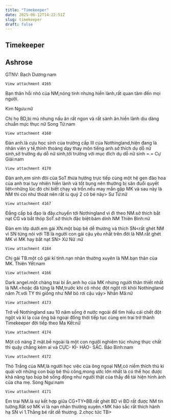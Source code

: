 ```yaml
---
title: "Timekeeper"
date: 2025-06-12T14:22:51Z
slug: timekeeper
draft: false
---
```


## Timekeeper

## Ashrose

GTNV:
Bạch Dương:nam
 


	View attachment 4165
	
 
Bạn thân hồi nhỏ của NM,nóng tính nhưng hiền lành,rất quan tâm đến mọi người.
 
Kim Ngưu:nữ          


	
	
          
 
Chị họ BD,bị mù nhưng nấu ăn rất ngon và rất sành ăn.hiền lành dịu dàng chuẩn mực thục nữ
Song Tử:nam


	View attachment 4168
	
 
 
Đàn anh.là cựu học sinh của trường cấp III của Nothingland,hiện đang là nhân viên y tế,thỉnh thoảng dạy thay môn tiếng anh.sở thích dụ dỗ nữ sinh,sở trường dụ dỗ nữ sinh,tới trường với mục đích dụ dỗ nữ sinh =.=
Cự Giải:nam


	View attachment 4170
	
 
 
Đàn anh,em sinh đôi của SoT.thừa hưởng trực tiếp cùng một hệ gen đào hoa của anh trai tuy nhiên hiền lành và tốt bụng nên thường bị săn đuổi quyết liệt<những lúc đó chỉ biết chạy và trốn.nếu may mắn gặp MK và sau này là NM thì coi như thoát nên rất iu quý 2 cô bé này>
Sư Tử:nữ


	View attachment 4167
	

 
Đẳng cấp bá đạo là đây.chuyển tới Nothingland vì đi theo NM.sở thích bắt nạt CG và bắt thóp SoT.sở thích đặc biệt:bám dính NM
Thiên Bình:nữ


	
	
 
 
Đàn em lớp dưới.em gái XN.một búp bê dễ thương và thích SN<rất ghét NM vì SN từng nói với TB là người con gái cậu yêu nhất trên đời là NM.rất ghét MK vì MK hay bắt nạt SN> 
Xử Nữ :nữ


	View attachment 4184
	
 
 
Chị gái TB.một cô gái kĩ tính.nạn nhân thường xuyên là NM.bạn thân của MK.
Thiên Yết:nam
 

	View attachment 4166
	

 
Dark angel.một chàng trai bí ẩn,anh họ của MK nhưng người thân thiết nhất là NM.<hoặc đã từng là NM,trước khi cô nhóc đột ngột rời khỏi Nothingland năm 7t.với TY thì giống như NM bỏ rơi cậu vậy>
Nhân Mã:nữ


	View attachment 4173
	
 
 
Trở về Nothingland sau 10 năm sống ở nước ngoài để tìm hiểu cái chết đột ngột và kì lạ của ông bà ngoại đồng thời tiếp tục cùng em trai trở thành Timekeeper đời tiếp theo
Ma Kết:nữ


	View attachment 4174
	
 
 
Một cô nàng 2 mặt.bề ngoài là một con người nghiêm túc nhưng thực chất thì quậy chẳng kém ai và CỰC- KÌ- HÁO- SẮC.
Bảo Bình:nam


	View attachment 4172
	
 
 
Thỏ Trắng của NM,là người học việc của ông ngoại NM,có niềm thích thú kì quái với những con búp bê thủ công,mong ước lớn nhất là có thể học được khả năng tạo búp bê sống động như người thật của thầy để tái hiện hình ảnh của cha mẹ.
Song Ngư:nam


	View attachment 4171
	
 
 
Em trai NM.là sự kết hợp giữa CG+TY+BB.rất ghét BD vì BD rất được NM tin tưởng.Rất sợ MK vì là nạn nhân thường xuyên.<MK háo sắc rất thích hành hạ SN vì 1.Thằng bé rất dễ thương. 2.chọc tức TB>
